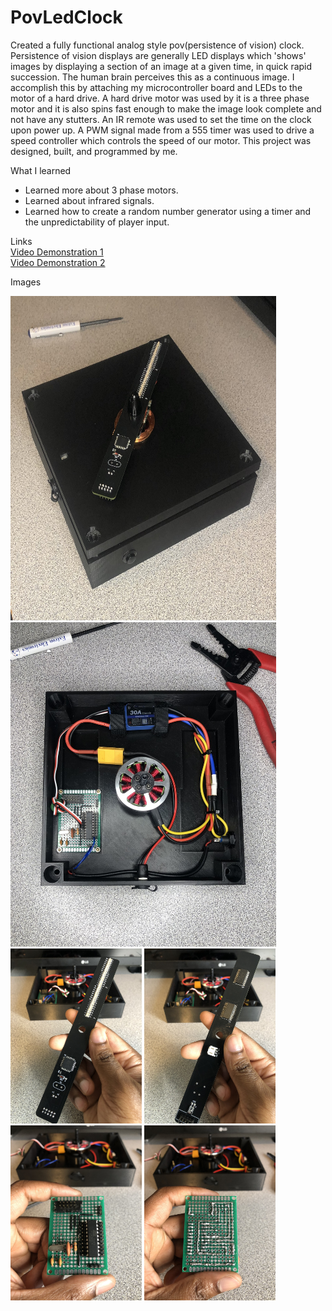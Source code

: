 # PovLedClock
Created a fully functional analog style pov(persistence of vision) clock. Persistence of vision displays are generally LED displays which 'shows' images by displaying a section of an image at a given time, in quick rapid succession. The human brain perceives this as a continuous image. I accomplish this by attaching my microcontroller board and LEDs to the motor of a hard drive. A hard drive motor was used by it is a three phase motor and it is also spins fast enough to make the image look complete and not have any stutters. An IR remote was used to set the time on the clock upon power up. A PWM signal made from a 555 timer was used to drive a speed controller which controls the speed of our motor. This project was designed, built, and programmed by me.

What I learned
* Learned more about 3 phase motors.
* Learned about infrared signals.
* Learned how to create a random number generator using a timer and the unpredictability of player input. 

Links  
[Video Demonstration 1](https://drive.google.com/file/d/1v3Be6J3bUKk0ls36GDCUN7odQP1oLxGW/view?usp=sharing)  
[Video Demonstration 2](https://drive.google.com/file/d/1yo18ABhjNDQR3-ks-yBfjAM5YF_fPyle/view?usp=sharing)

Images  
<div>
    <img src = "images/pov-led-clock.JPEG" width = "425" height = "519">
    <img src = "images/case-inside.JPEG" width = "425" height = "519">
</div>
<div>
    <img src = "images/led-circuit-front.JPEG" width = "210" height = "280">
    <img src = "images/led-circuit-back.JPEG" width = "210" height = "280">
    <img src = "images/attiny-circuit-front.JPEG" width = "210" height = "280">
    <img src = "images/attiny-circuit-back.JPEG" width = "210" height = "280">
</div>
